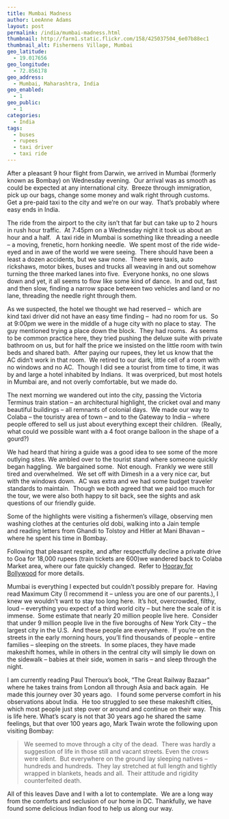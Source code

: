 ```yaml
---
title: Mumbai Madness
author: LeeAnne Adams
layout: post
permalink: /india/mumbai-madness.html
thumbnail: http://farm1.static.flickr.com/158/425037504_6e07b88ec1
thumbnail_alt: Fishermens Village, Mumbai
geo_latitude:
  - 19.017656
geo_longitude:
  - 72.856178
geo_address:
  - Mumbai, Maharashtra, India
geo_enabled:
  - 1
geo_public:
  - 1
categories:
  - India
tags:
  - buses
  - rupees
  - taxi driver
  - taxi ride
---
```

After a pleasant 9 hour flight from Darwin, we arrived in Mumbai (formerly known as Bombay) on Wednesday evening.  Our arrival was as smooth as could be expected at any international city.  Breeze through immigration, pick up our bags, change some money and walk right through customs.  Get a pre-paid taxi to the city and we&#8217;re on our way.  That&#8217;s probably where easy ends in India. 

The ride from the airport to the city isn&#8217;t that far but can take up to 2 hours in rush hour traffic.  At 7:45pm on a Wednesday night it took us about an hour and a half.   A taxi ride in Mumbai is something like threading a needle &#8211; a moving, frenetic, horn honking needle.  We spent most of the ride wide-eyed and in awe of the world we were seeing.  There should have been a least a dozen accidents, but we saw none.  There were taxis, auto rickshaws, motor bikes, buses and trucks all weaving in and out somehow turning the three marked lanes into five.  Everyone honks, no one slows down and yet, it all seems to flow like some kind of dance.  In and out, fast and then slow, finding a narrow space between two vehicles and land or no lane, threading the needle right through them. 

As we suspected, the hotel we thought we had reserved &#8211;  which are kind taxi driver did not have an easy time finding &#8211;  had no room for us.  So at 9:00pm we were in the middle of a huge city with no place to stay.  The guy mentioned trying a place down the block.  They had rooms.  As seems to be common practice here, they tried pushing the deluxe suite with private bathroom on us, but for half the price we insisted on the little room with twin beds and shared bath.  After paying our rupees, they let us know that the AC didn&#8217;t work in that room.  We retired to our dark, little cell of a room with no windows and no AC.  Though I did see a tourist from time to time, it was by and large a hotel inhabited by Indians.  It was overpriced, but most hotels in Mumbai are, and not overly comfortable, but we made do.

The next morning we wandered out into the city, passing the Victoria Terminus train station &#8211; an architectural highlight, the cricket oval and many beautiful buildings &#8211; all remnants of colonial days.  We made our way to Colaba &#8211; the touristy area of town &#8211; and to the Gateway to India &#8211; where people offered to sell us just about everything except their children.  (Really, what could we possible want with a 4 foot orange balloon in the shape of a gourd?)

We had heard that hiring a guide was a good idea to see some of the more outlying sites. We ambled over to the tourist stand where someone quickly began haggling.  We bargained some.  Not enough.  Frankly we were still tired and overwhelmed.  We set off with Dimesh in a a very nice car, but with the windows down.  AC was extra and we had some budget traveler standards to maintain.  Though we both agreed that we paid too much for the tour, we were also both happy to sit back, see the sights and ask questions of our friendly guide. 

Some of the highlights were visiting a fishermen&#8217;s village, observing men washing clothes at the centuries old dobi, walking into a Jain temple and reading letters from Ghandi to Tolstoy and Hitler at Mani Bhavan &#8211; where he spent his time in Bombay. 

Following that pleasant respite, and after respectfully decline a private drive to Goa for 18,000 rupees (train tickets are 600)we wandered back to Colaba Market area, where our fate quickly changed.  Refer to <a title="Hooray for Bolliwood" href="http://gothereandback.com/?p=79" target="_blank">Hooray for Bollywood</a> for more details.

Mumbai is everything I expected but couldn&#8217;t possibly prepare for.  Having read Maximum City (I recommend it &#8211; unless you are one of our parents.), I knew we wouldn&#8217;t want to stay too long here.  It&#8217;s hot, overcrowded, filthy, loud &#8211; everything you expect of a third world city &#8211; but here the scale of it is immense.  Some estimate that nearly 20 million people live here.  Consider that under 9 million people live in the five boroughs of New York City &#8211; the largest city in the U.S.  And these people are everywhere.  If you&#8217;re on the streets in the early morning hours, you&#8217;ll find thousands of people &#8211; entire families &#8211; sleeping on the streets.  In some places, they have made makeshift homes, while in others in the central city will simply lie down on the sidewalk &#8211; babies at their side, women in saris &#8211; and sleep through the night.

I am currently reading Paul Theroux&#8217;s book, &#8220;The Great Railway Bazaar&#8221; where he takes trains from London all through Asia and back again.  He made this journey over 30 years ago.   I found some perverse comfort in his observations about India.  He too struggled to see these makeshift cities, which most people just step over or around and continue on their way.  This is life here. What&#8217;s scary is not that 30 years ago he shared the same feelings, but that over 100 years ago, Mark Twain wrote the following upon visiting Bombay:

>We seemed to move through a city of the dead.  There was hardly a suggestion of life in those still and vacant streets. Even the crows were silent.  But everywhere on the ground lay sleeping natives &#8211; hundreds and hundreds.  They lay stretched at full length and tightly wrapped in blankets, heads and all.  Their attitude and rigidity counterfeited death.

All of this leaves Dave and I with a lot to contemplate.  We are a long way from the comforts and seclusion of our home in DC. Thankfully, we have found some delicious Indian food to help us along our way.